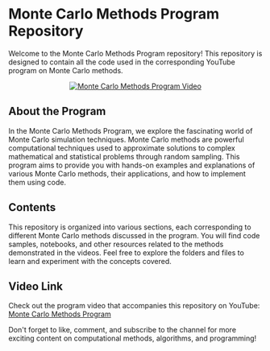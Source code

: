 # Monte Carlo Methods Program Repository

Welcome to the Monte Carlo Methods Program repository! This repository is designed to contain all the code used in the corresponding YouTube program on Monte Carlo methods.

<div align="center">
  <a href="https://www.youtube.com/watch?v=qgSrGIGj5KM&t">
    <img src="https://img.youtube.com/vi/qgSrGIGj5KM&t/0.jpg" alt="Monte Carlo Methods Program Video">
  </a>
</div>


## About the Program

In the Monte Carlo Methods Program, we explore the fascinating world of Monte Carlo simulation techniques. Monte Carlo methods are powerful computational techniques used to approximate solutions to complex mathematical and statistical problems through random sampling. This program aims to provide you with hands-on examples and explanations of various Monte Carlo methods, their applications, and how to implement them using code.

## Contents

This repository is organized into various sections, each corresponding to different Monte Carlo methods discussed in the program. You will find code samples, notebooks, and other resources related to the methods demonstrated in the videos. Feel free to explore the folders and files to learn and experiment with the concepts covered.

## Video Link

Check out the program video that accompanies this repository on YouTube: [Monte Carlo Methods Program](https://www.youtube.com/watch?v=kpIW8TKdPqg)

Don't forget to like, comment, and subscribe to the channel for more exciting content on computational methods, algorithms, and programming!
